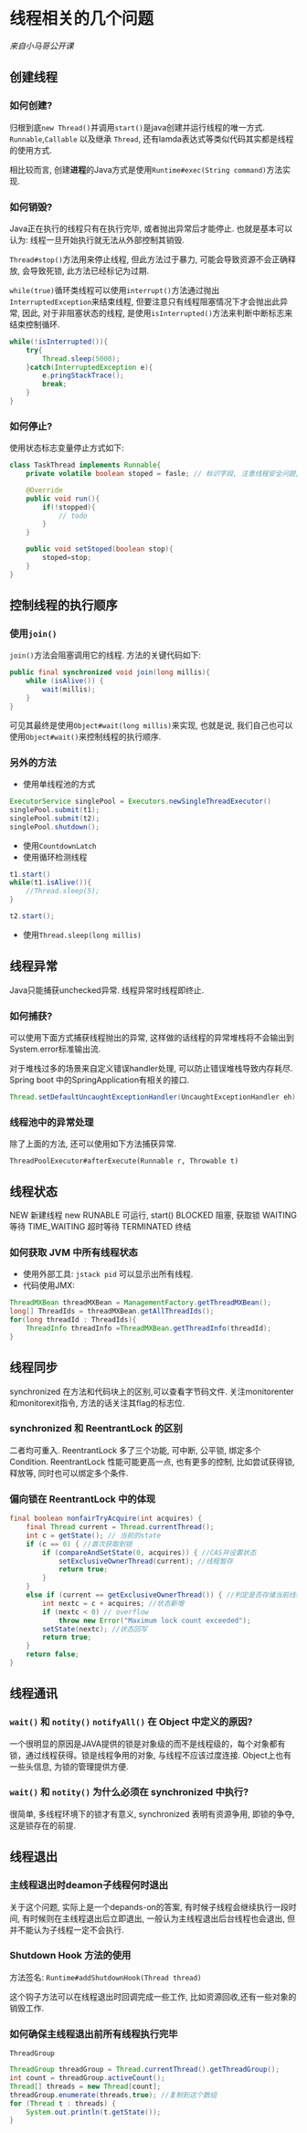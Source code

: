 # 线程相关的几个问题

*来自小马哥公开课*

## 创建线程

### 如何创建?

归根到底`new Thread()`并调用`start()`是java创建并运行线程的唯一方式. `Runnable`,`Callable` 以及继承 `Thread`, 还有lamda表达式等类似代码其实都是线程的使用方式. 

相比较而言, 创建**进程**的Java方式是使用`Runtime#exec(String command)`方法实现. 

### 如何销毁?

Java正在执行的线程只有在执行完毕, 或者抛出异常后才能停止. 也就是基本可以认为: 线程一旦开始执行就无法从外部控制其销毁. 

`Thread#stop()`方法用来停止线程, 但此方法过于暴力, 可能会导致资源不会正确释放, 会导致死锁, 此方法已经标记为过期. 

`while(true)`循环类线程可以使用`interrupt()`方法通过抛出`InterruptedException`来结束线程, 但要注意只有线程阻塞情况下才会抛出此异常, 因此, 对于非阻塞状态的线程, 是使用`isInterrupted()`方法来判断中断标志来结束控制循环. 

```java
while(!isInterrupted()){
    try{
        Thread.sleep(5000);
    }catch(InterruptedException e){
        e.pringStackTrace();
        break;
    }
}
```

### 如何停止?

使用状态标志变量停止方式如下:

```java
class TaskThread implements Runnable{
    private volatile boolean stoped = fasle; // 标识字段, 注意线程安全问题, 使用volatile保证可见性

    @Override
    public void run(){
        if(!stopped){
            // todo
        }
    }

    public void setStoped(boolean stop){
        stoped=stop;
    }
}
```

## 控制线程的执行顺序

### 使用`join()`

`join()`方法会阻塞调用它的线程. 方法的关键代码如下:  

```java
public final synchronized void join(long millis){
    while (isAlive()) {
        wait(millis);
    }
}
```

可见其最终是使用`Object#wait(long millis)`来实现, 也就是说, 我们自己也可以使用`Object#wait()`来控制线程的执行顺序. 

### 另外的方法

* 使用单线程池的方式

```java
ExecutorService singlePool = Executors.newSingleThreadExecutor()
singlePool.submit(t1);
singlePool.submit(t2);
singlePool.shutdown();
```

* 使用`CountdownLatch`
* 使用循环检测线程

```java
t1.start()
while(t1.isAlive()){
    //Thread.sleep(5);
}

t2.start();
```
* 使用`Thread.sleep(long millis)`

## 线程异常

Java只能捕获unchecked异常. 线程异常时线程即终止. 

### 如何捕获?

可以使用下面方式捕获线程抛出的异常, 这样做的话线程的异常堆栈将不会输出到System.error标准输出流. 

对于堆栈过多的场景来自定义错误handler处理, 可以防止错误堆栈导致内存耗尽. Spring boot 中的SpringApplication有相关的接口. 

```java
Thread.setDefaultUncaughtExceptionHandler(UncaughtExceptionHandler eh);
```

### 线程池中的异常处理

除了上面的方法, 还可以使用如下方法捕获异常. 

`ThreadPoolExecutor#afterExecute(Runnable r, Throwable t)`

## 线程状态

NEW 新建线程 new
RUNABLE 可运行, start()
BLOCKED  阻塞, 获取锁
WAITING 等待
TIME_WAITING 超时等待
TERMINATED 终结

### 如何获取 JVM 中所有线程状态

* 使用外部工具:  `jstack pid` 可以显示出所有线程. 
* 代码使用JMX: 

```java
ThreadMXBean threadMXBean = ManagementFactory.getThreadMXBean();
long[] ThreadIds = threadMXBean.getAllThreadIds();
for(long threadId : ThreadIds){
    ThreadInfo threadInfo =ThreadMXBean.getThreadInfo(threadId);
}
```

## 线程同步

synchronized 在方法和代码块上的区别,可以查看字节码文件. 关注monitorenter和monitorexit指令, 方法的话关注其flag的标志位.

### synchronized 和 ReentrantLock 的区别

二者均可重入. ReentrantLock 多了三个功能, 可中断, 公平锁, 绑定多个Condition. ReentrantLock 性能可能更高一点, 也有更多的控制, 比如尝试获得锁, 释放等, 同时也可以绑定多个条件. 

### 偏向锁在 ReentrantLock 中的体现

```java
final boolean nonfairTryAcquire(int acquires) {
    final Thread current = Thread.currentThread();
    int c = getState(); // 当前的state
    if (c == 0) { //首次获取到锁
        if (compareAndSetState(0, acquires)) { //CAS并设置状态
            setExclusiveOwnerThread(current); //线程暂存
            return true;
        }
    }
    else if (current == getExclusiveOwnerThread()) { //判定是否存储当前线程, 是的话就是重入
        int nextc = c + acquires; //状态新增
        if (nextc < 0) // overflow
            throw new Error("Maximum lock count exceeded");
        setState(nextc); //状态回写
        return true;
    }
    return false;
}
```

## 线程通讯

### `wait()` 和 `notity()` `notifyAll()` 在 Object 中定义的原因?

一个很明显的原因是JAVA提供的锁是对象级的而不是线程级的，每个对象都有锁，通过线程获得。锁是线程争用的对象, 与线程不应该过度连接. Object上也有一些头信息, 为锁的管理提供方便.  

###  `wait()` 和 `notity()` 为什么必须在 synchronized 中执行?

很简单, 多线程环境下的锁才有意义, synchronized 表明有资源争用, 即锁的争夺, 这是锁存在的前提. 

## 线程退出

### 主线程退出时deamon子线程何时退出

关于这个问题, 实际上是一个depands-on的答案, 有时候子线程会继续执行一段时间, 有时候则在主线程退出后立即退出, 一般认为主线程退出后台线程也会退出, 但并不能认为子线程一定不会执行.

### Shutdown Hook 方法的使用

方法签名: `Runtime#addShutdownHook(Thread thread)` 

这个钩子方法可以在线程退出时回调完成一些工作, 比如资源回收,还有一些对象的销毁工作. 

### 如何确保主线程退出前所有线程执行完毕

`ThreadGroup`

```java
ThreadGroup threadGroup = Thread.currentThread().getThreadGroup();
int count = threadGroup.activeCount();
Thread[] threads = new Thread[count];
threadGroup.enumerate(threads,true); //复制到这个数组
for (Thread t : threads) {
    System.out.println(t.getState());
}
```



